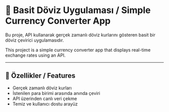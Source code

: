 # 💱 Basit Döviz Uygulaması / Simple Currency Converter App

Bu proje, API kullanarak gerçek zamanlı döviz kurlarını gösteren basit bir döviz çevirici uygulamasıdır.

This project is a simple currency converter app that displays real-time exchange rates using an API.

---

## 🚀 Özellikler / Features
- Gerçek zamanlı döviz kurları  
- İstenilen para birimi arasında anında çeviri  
- API üzerinden canlı veri çekme  
- Temiz ve kullanıcı dostu arayüz
